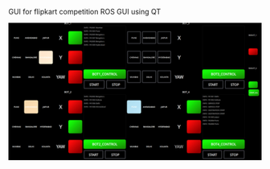 GUI for flipkart competition
ROS GUI using QT

![grab-landing-page](https://github.com/Yasvanth-S/flipkart2_gui/blob/master/gif/flipkart_gui.gif)
